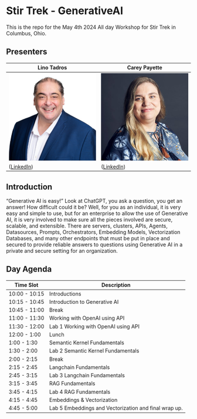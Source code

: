 # Stir Trek - GenerativeAI
This is the repo for the May 4th 2024 All day Workshop for Stir Trek in Columbus, Ohio.

## Presenters
|Lino Tadros|Carey Payette|
|---|---|
|![Lino Tadros](media/Lino-Tadros.jpg)|![Carey Payette](media/Carey-Payette.jpg)|
|([LinkedIn](https://www.linkedin.com/in/linotadros/))|([LinkedIn](https://www.linkedin.com/in/careypayette/))|

## Introduction
“Generative AI is easy!” Look at ChatGPT, you ask a question, you get an answer! How difficult could it be?
Well, for you as an individual, it is very easy and simple to use, but for an enterprise to allow the use of Generative AI, it is very involved to make sure all the pieces involved are secure, scalable, and extensible. There are servers, clusters, APIs, Agents, Datasources, Prompts, Orchestrators, Embedding Models, Vectorization Databases, and many other endpoints that must be put in place and secured to provide reliable answers to questions using Generative AI in a private and secure setting for an organization.

## Day Agenda

|Time Slot|Description|
|---|---|
|10:00 - 10:15|Introductions|
|10:15 - 10:45|Introduction to Generative AI|
|10:45 - 11:00|Break|
|11:00 - 11:30|Working with OpenAI using API|
|11:30 - 12:00|Lab 1 Working with OpenAI using API|
|12:00 - 1:00|Lunch|
|1:00 - 1:30|Semantic Kernel Fundamentals|
|1:30 - 2:00|Lab 2 Semantic Kernel Fundamentals|
|2:00 - 2:15|Break|
|2:15 - 2:45|Langchain Fundamentals|
|2:45 - 3:15|Lab 3 Langchain Fundamentals|
|3:15 - 3:45|RAG Fundamentals|
|3:45 - 4:15|Lab 4 RAG Fundamentals|
|4:15 - 4:45|Embeddings & Vectorization|
|4:45 - 5:00|Lab 5 Embeddings and Vectorization and final wrap up.|